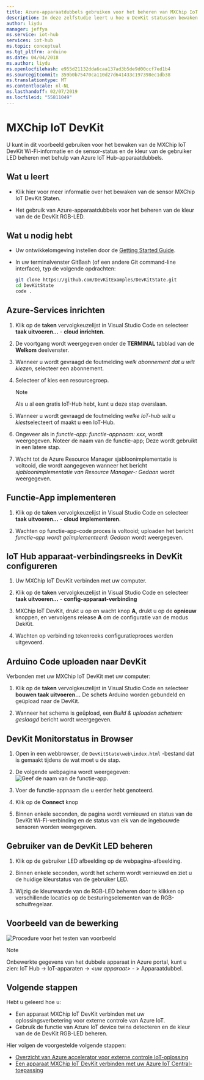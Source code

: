 ```yaml
---
title: Azure-apparaatdubbels gebruiken voor het beheren van MXChip IoT DevKit gebruiker LED | Microsoft Docs
description: In deze zelfstudie leert u hoe u DevKit statussen bewaken en beheren van de gebruiker LED met dubbele voor Azure IoT Hub-apparaten.
author: liydu
manager: jeffya
ms.service: iot-hub
services: iot-hub
ms.topic: conceptual
ms.tgt_pltfrm: arduino
ms.date: 04/04/2018
ms.author: liydu
ms.openlocfilehash: e955d21132dda6caa137ad3b5de9d00ccf7ed1b4
ms.sourcegitcommit: 359b0b75470ca110d27d641433c197398ec1db38
ms.translationtype: MT
ms.contentlocale: nl-NL
ms.lasthandoff: 02/07/2019
ms.locfileid: "55811049"
---
```

# <a name="mxchip-iot-devkit"></a>MXChip IoT DevKit

U kunt in dit voorbeeld gebruiken voor het bewaken van de MXChip IoT DevKit Wi-Fi-informatie en de sensor-status en de kleur van de gebruiker LED beheren met behulp van Azure IoT Hub-apparaatdubbels.

## <a name="what-you-learn"></a>Wat u leert

- Klik hier voor meer informatie over het bewaken van de sensor MXChip IoT DevKit Staten.

- Het gebruik van Azure-apparaatdubbels voor het beheren van de kleur van de de DevKit RGB-LED.

## <a name="what-you-need"></a>Wat u nodig hebt

- Uw ontwikkelomgeving instellen door de [Getting Started Guide](https://docs.microsoft.com/azure/iot-hub/iot-hub-arduino-iot-devkit-az3166-get-started).

- In uw terminalvenster GitBash (of een andere Git command-line interface), typ de volgende opdrachten:

   ```bash
   git clone https://github.com/DevKitExamples/DevKitState.git
   cd DevKitState
   code .
   ```

## <a name="provision-azure-services"></a>Azure-Services inrichten

1. Klik op de **taken** vervolgkeuzelijst in Visual Studio Code en selecteer **taak uitvoeren...**   -  **cloud inrichten**.

2. De voortgang wordt weergegeven onder de **TERMINAL** tabblad van de **Welkom** deelvenster.

3. Wanneer u wordt gevraagd de foutmelding *welk abonnement dat u wilt kiezen*, selecteer een abonnement.

4. Selecteer of kies een resourcegroep. 
 
   > [!NOTE]
   > Als u al een gratis IoT-Hub hebt, kunt u deze stap overslaan.

5. Wanneer u wordt gevraagd de foutmelding *welke IoT-hub wilt u kiest*selecteert of maakt u een IoT-Hub.

6. Ongeveer als in *functie-app: functie-appnaam: xxx*, wordt weergegeven. Noteer de naam van de functie-app; Deze wordt gebruikt in een latere stap.

7. Wacht tot de Azure Resource Manager sjabloonimplementatie is voltooid, die wordt aangegeven wanneer het bericht *sjabloonimplementatie van Resource Manager-: Gedaan* wordt weergegeven.

## <a name="deploy-function-app"></a>Functie-App implementeren

1. Klik op de **taken** vervolgkeuzelijst in Visual Studio Code en selecteer **taak uitvoeren...**   -  **cloud implementeren**.

2. Wachten op functie-app-code proces is voltooid; uploaden het bericht *functie-app wordt geïmplementeerd: Gedaan* wordt weergegeven.

## <a name="configure-iot-hub-device-connection-string-in-devkit"></a>IoT Hub apparaat-verbindingsreeks in DevKit configureren

1. Uw MXChip IoT DevKit verbinden met uw computer.

2. Klik op de **taken** vervolgkeuzelijst in Visual Studio Code en selecteer **taak uitvoeren...**   -  **config-apparaat-verbinding**

3. MXChip IoT DevKit, drukt u op en wacht knop **A**, drukt u op de **opnieuw** knoppen, en vervolgens release **A** om de configuratie van de modus DekKit.

4. Wachten op verbinding tekenreeks configuratieproces worden uitgevoerd.

## <a name="upload-arduino-code-to-devkit"></a>Arduino Code uploaden naar DevKit

Verbonden met uw MXChip IoT DevKit met uw computer:

1. Klik op de **taken** vervolgkeuzelijst in Visual Studio Code en selecteer **bouwen taak uitvoeren...** De schets Arduino worden gebundeld en geüpload naar de DevKit.

2. Wanneer het schema is geüpload, een *Build & uploaden schetsen: geslaagd* bericht wordt weergegeven.

## <a name="monitor-devkit-state-in-browser"></a>DevKit Monitorstatus in Browser

1. Open in een webbrowser, de `DevKitState\web\index.html` -bestand dat is gemaakt tijdens de wat moet u de stap.

2. De volgende webpagina wordt weergegeven:![Geef de naam van de functie-app.](media/iot-hub-arduino-iot-devkit-az3166-devkit-state/devkit-state-function-app-name.png)

3. Voer de functie-appnaam die u eerder hebt genoteerd.

4. Klik op de **Connect** knop

5. Binnen enkele seconden, de pagina wordt vernieuwd en status van de DevKit Wi-Fi-verbinding en de status van elk van de ingebouwde sensoren worden weergegeven.

## <a name="control-the-devkits-user-led"></a>Gebruiker van de DevKit LED beheren

1. Klik op de gebruiker LED afbeelding op de webpagina-afbeelding.

2. Binnen enkele seconden, wordt het scherm wordt vernieuwd en ziet u de huidige kleurstatus van de gebruiker LED.

3. Wijzig de kleurwaarde van de RGB-LED beheren door te klikken op verschillende locaties op de besturingselementen van de RGB-schuifregelaar.

## <a name="example-operation"></a>Voorbeeld van de bewerking

![Procedure voor het testen van voorbeeld](media/iot-hub-arduino-iot-devkit-az3166-devkit-state/devkit-state.gif)

> [!NOTE]
> Onbewerkte gegevens van het dubbele apparaat in Azure portal, kunt u zien: IoT Hub -\> IoT-apparaten -\> *\<uw apparaat\>*  - \> Apparaatdubbel.

## <a name="next-steps"></a>Volgende stappen

Hebt u geleerd hoe u:
- Een apparaat MXChip IoT DevKit verbinden met uw oplossingsverbetering voor externe controle van Azure IoT.
- Gebruik de functie van Azure IoT device twins detecteren en de kleur van de de DevKit RGB-LED beheren.

Hier volgen de voorgestelde volgende stappen:

* [Overzicht van Azure accelerator voor externe controle IoT-oplossing](https://docs.microsoft.com/azure/iot-suite/)
* [Een apparaat MXChip IoT DevKit verbinden met uw Azure IoT Central-toepassing](https://docs.microsoft.com/microsoft-iot-central/howto-connect-devkit)
